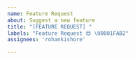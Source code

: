 ```yaml
---
name: Feature Request
about: Suggest a new feature
title: "[FEATURE REQUEST] "
labels: "Feature Request 😍 \U0001FAB2"
assignees: 'rohankishore'

---
```

